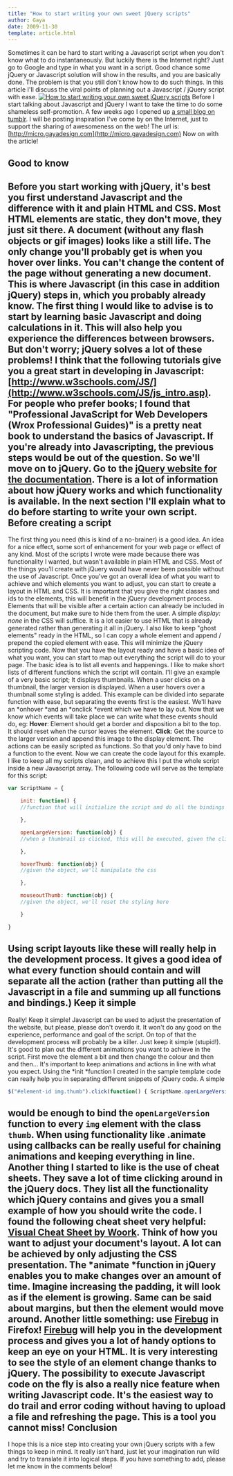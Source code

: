 ```yaml
---
title: "How to start writing your own sweet jQuery scripts"
author: Gaya
date: 2009-11-30
template: article.html
---
```

Sometimes it can be hard to start writing a Javascript script when you don't know what to do instantaneously. But luckily there is the Internet right? Just go to Google and type in what you want in a script. Good chance some jQuery or Javascript solution will show in the results, and you are basically done. The problem is that you still don't know how to do such things. In this article I'll discuss the viral points of planning out a Javascript / jQuery script with ease. [![How to start writing your own sweet jQuery scripts](/articles/\/startjquery.jpg "How to start writing your own sweet jQuery scripts")](http://www.gayadesign.com/articles/how-to-start-writing-your-own-sweet-jquery-scripts/)<span id="more-592"></span> Before I start talking about Javascript and jQuery I want to take the time to do some shameless self-promotion. A few weeks ago I opened up [a small blog on tumblr](http://micro.gayadesign.com). I will be posting inspiration I've come by on the Internet, just to support the sharing of awesomeness on the web! The url is: [http://micro.gayadesign.com](http://micro.gayadesign.com) Now on with the article!

Good to know
------------

 Before you start working with jQuery, it's best you first understand Javascript and the difference with it and plain HTML and CSS. Most HTML elements are static, they don't move, they just sit there. A document (without any flash objects or gif images) looks like a still life. The only change you'll probably get is when you hover over links. You can't change the content of the page without generating a new document. This is where Javascript (in this case in addition jQuery) steps in, which you probably already know. The first thing I would like to advise is to start by learning basic Javascript and doing calculations in it. This will also help you experience the differences between browsers. But don't worry; jQuery solves a lot of these problems! I think that the following tutorials give you a great start in developing in Javascript: [http://www.w3schools.com/JS/](http://www.w3schools.com/JS/js_intro.asp). For people who prefer books; I found that "Professional JavaScript for Web Developers (Wrox Professional Guides)" is a pretty neat book to understand the basics of Javascript. If you're already into Javascripting, the previous steps would be out of the question. So we'll move on to jQuery. Go to the [jQuery website for the documentation](http://docs.jquery.com/Main_Page). There is a lot of information about how jQuery works and which functionality is available. In the next section I'll explain what to do before starting to write your own script. Before creating a script
------------------------

 The first thing you need (this is kind of a no-brainer) is a good idea. An idea for a nice effect, some sort of enhancement for your web page or effect of any kind. Most of the scripts I wrote were made because there was functionality I wanted, but wasn't available in plain HTML and CSS. Most of the things you'll create with jQuery would have never been possible without the use of Javascript. Once you've got an overall idea of what you want to achieve and which elements you want to adjust, you can start to create a layout in HTML and CSS. It is important that you give the right classes and ids to the elements, this will benefit in the jQuery development process. Elements that will be visible after a certain action can already be included in the document, but make sure to hide them from the user. A simple *display: none* in the CSS will suffice. It is a lot easier to use HTML that is already generated rather than generating it all in jQuery. I also like to keep "ghost elements" ready in the HTML, so I can copy a whole element and append / prepend the copied element with ease. This will minimize the jQuery scripting code. Now that you have the layout ready and have a basic idea of what you want, you can start to map out everything the script will do to your page. The basic idea is to list all events and happenings. I like to make short lists of different functions which the script will contain. I'll give an example of a very basic script; It displays thumbnails. When a user clicks on a thumbnail, the larger version is displayed. When a user hovers over a thumbnail some styling is added. This example can be divided into separate function with ease, but separating the events first is the easiest. We'll have an *onhover *and an *onclick *event which we have to lay out. Now that we know which events will take place we can write what these events should do, eg: **Hover**: Element should get a border and disposition a bit to the top. It should reset when the cursor leaves the element. **Click**: Get the source to the larger version and append this image to the display element. The actions can be easily scripted as functions. So that you'd only have to bind a function to the event. Now we can create the code layout for this example. I like to keep all my scripts clean, and to achieve this I put the whole script inside a new Javascript array. The following code will serve as the template for this script: 
```javascript
var ScriptName = {

    init: function() {
    //function that will initialize the script and do all the bindings

    },

    openLargeVersion: function(obj) {
    //when a thumbnail is clicked, this will be executed, given the clicked element

    },

    hoverThumb: function(obj) {
    //given the object, we'll manipulate the css

    },

    mouseoutThumb: function(obj) {
    //given the object, we'll reset the styling here

    }

}
```
 Using script layouts like these will really help in the development process. It gives a good idea of what every function should contain and will separate all the action (rather than putting all the Javascript in a file and summing up all functions and bindings.) Keep it simple
--------------

 Really! Keep it simple! Javascript can be used to adjust the presentation of the website, but please, please don't overdo it. It won't do any good on the experience, performance and goal of the script. On top of that the development process will probably be a killer. Just keep it simple (stupid!). It's good to plan out the different animations you want to achieve in the script. First move the element a bit and then change the colour and then and then... It's important to keep animations and actions in line with what you expect. Using the *init *function I created in the sample template code can really help you in separating different snippets of jQuery code. A simple 
```javascript
$("#element-id img.thumb").click(function() { ScriptName.openLargeVersion($(this)) });
```
 would be enough to bind the `openLargeVersion` function to every `img` element with the class `thumb`. When using functionality like .animate using callbacks can be really useful for chaining animations and keeping everything in line. Another thing I started to like is the use of cheat sheets. They save a lot of time clicking around in the jQuery docs. They list all the functionality which jQuery contains and gives you a small example of how you should write the code. I found the following cheat sheet very helpful: [Visual Cheat Sheet by Woork](http://woork.blogspot.com/2009/09/jquery-visual-cheat-sheet.html). Think of how you want to adjust your document's layout. A lot can be achieved by only adjusting the CSS presentation. The *animate *function in jQuery enables you to make changes over an amount of time. Imagine increasing the padding, it will look as if the element is growing. Same can be said about margins, but then the element would move around. Another little something: use [Firebug](https://addons.mozilla.org/en-US/firefox/addon/1843) in Firefox! [Firebug](https://addons.mozilla.org/en-US/firefox/addon/1843) will help you in the development process and gives you a lot of handy options to keep an eye on your HTML. It is very interesting to see the style of an element change thanks to jQuery. The possibility to execute Javascript code on the fly is also a really nice feature when writing Javascript code. It's the easiest way to do trail and error coding without having to upload a file and refreshing the page. This is a tool you cannot miss! Conclusion
----------

 I hope this is a nice step into creating your own jQuery scripts with a few things to keep in mind. It really isn't hard, just let your imagination run wild and try to translate it into logical steps. If you have something to add, please let me know in the comments below!